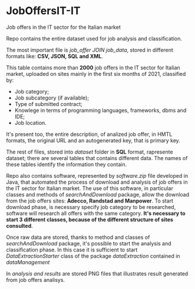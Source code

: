 # JobOffersIT-IT
Job offers in the IT sector for the Italian market

Repo contains the entire dataset used for job analysis and classification.

The most important file is *job_offer JOIN job_data*, stored in different formats like: **CSV, JSON, SQL and XML**. 

This table contains more than **2000** job offers in the IT sector for Italian market, uploaded on sites mainly in the first six months of 2021, classified by:
* Job category;
* Job subcategory (if available);
* Type of submitted contract;
* Knowlege in terms of programming languages, frameworks, dbms and IDE;
* Job location.

It's present too, the entire description, of analized job offer, in HMTL formats, the original URL and an autogenerated key, that is primary key.

The rest of files, stored into *dataset* folder in **SQL** format, rapresente dataset; there are several tables that contains different data. The names of these tables
identify the information they contain.




Repo also contains software, represented by *software.zip* file developed in Java, that automated the process of download and analysis of job offers in the IT sector for Italian market. The use of this software, in particular classes and methods of *searchAndDownload* package, allow the download from the job offers sites: **Adecco, Randstad and Manpower**.
To start download phase, is necessary specify job category to be researched, software will research all offers with the same category.
**It's necessary to start 3 different classes, because of the different structure of sites consulted**.

Once raw data are stored, thanks to method and classes of *searchAndDownload* package, it's possible to start the analysis and classification phase. In this case it is sufficient to start *DataExtractionStarter* class of the package *dataExtraction* contained in *dataManagement*


In *analysis and results* are stored PNG files that illustrates result generated from job offers analisys.
